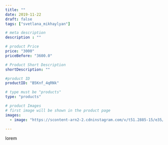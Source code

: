 ```yaml
---
title: ""
date: 2019-11-22
draft: false
tags: ["svetlana_mikhaylyan"]

# meta description
description : ""

# product Price
price: "3000"
priceBefore: "3600.0"

# Product Short Description
shortDescription: ""

#product ID
productID: "B5Knf_4qRNk"

# type must be "products"
type: "products"

# product Images
# first image will be shown in the product page
images:
  - image: "https://scontent-arn2-2.cdninstagram.com/v/t51.2885-15/e35/75483253_2560290167412116_246594392912649455_n.jpg?se=7&tp=1&_nc_ht=scontent-arn2-2.cdninstagram.com&_nc_cat=108&_nc_ohc=rxgweqaYF7gAX912br9&oh=bbc6d1c94eae42e939d6a66f604df08f&oe=607459BB&ig_cache_key=MjE4MjczMDY5MjEyODQ3ODA1Mg%3D%3D.2"

---
```

lorem
